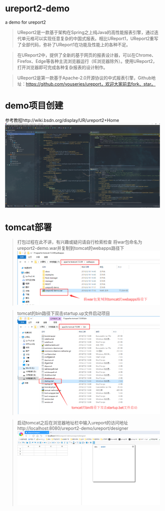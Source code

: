 # ureport2-demo
a demo for ureport2

>UReport2是一款基于架构在Spring之上纯Java的高性能报表引擎，通过迭代单元格可以实现任意复杂的中国式报表。相比UReport1，UReport2重写了全部代码，弥补了UReport1在功能及性能上的各种不足。

>在UReport2中，提供了全新的基于网页的报表设计器，可以在Chrome、Firefox、Edge等各种主流浏览器运行（IE浏览器除外）。使用UReport2，打开浏览器即可完成各种复杂报表的设计制作。

>UReport2是第一款基于Apache-2.0开源协议的中式报表引擎，Github地址：https://github.com/youseries/ureport，欢迎大家前去fork、star。

# demo项目创建
参考教程http://wiki.bsdn.org/display/UR/ureport2+Home
![](docs/images/project.png)

# tomcat部署
> 打包过程在此不讲，有兴趣或疑问请自行检索检查
> 将war包命名为ureport2-demo.war并复制到tomcat的webapps路径下
![](docs/images/tomcatDeploymentStep1.png)

> tomcat的bin路径下双击startup.up文件启动项目
![](docs/images/tomcatDeploymentStep2.png)

> 启动tomcat之后在浏览器地址栏中输入ureport的访问地址
http://localhost:8080/ureport2-demo/ureport/designer
![](docs/images/designer.png)
